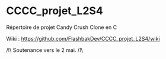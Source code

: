 # CCCC_projet_L2S4
Répertoire de projet Candy Crush Clone en C

Wiki : https://github.com/FlashbakDev/CCCC_projet_L2S4/wiki

/!\ Soutenance vers le 2 mai. /!\
